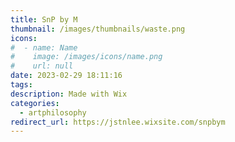 ```yaml
---
title: SnP by M
thumbnail: /images/thumbnails/waste.png
icons:
#  - name: Name
#    image: /images/icons/name.png
#    url: null
date: 2023-02-29 18:11:16
tags:
description: Made with Wix
categories:
  - artphilosophy
redirect_url: https://jstnlee.wixsite.com/snpbym
---
```

